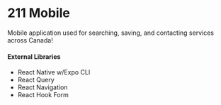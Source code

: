 # 211 Mobile

Mobile application used for searching, saving, and contacting services across Canada!

#### External Libraries

-   React Native w/Expo CLI
-   React Query
-   React Navigation
-   React Hook Form
